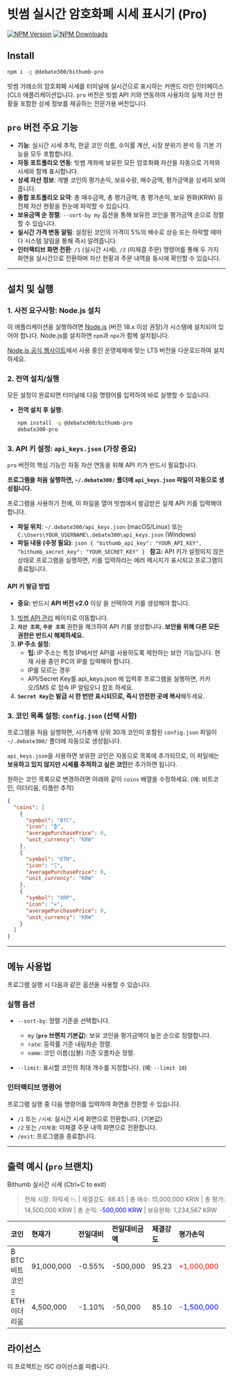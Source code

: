 # 빗썸 실시간 암호화폐 시세 표시기 (Pro)

[![NPM Version](https://img.shields.io/npm/v/@debate300/bithumb-pro.svg)](https://www.npmjs.com/package/@debate300/bithumb-pro)
[![NPM Downloads](https://img.shields.io/npm/dm/@debate300/bithumb-pro.svg)](https://www.npmjs.com/package/@debate300/bithumb-pro)

## Install

```bash
npm i -g @debate300/bithumb-pro
```

빗썸 거래소의 암호화폐 시세를 터미널에 실시간으로 표시하는 커맨드 라인 인터페이스(CLI) 애플리케이션입니다. `pro` 버전은 빗썸 API 키와 연동하여 사용자의 실제 자산 현황을 포함한 상세 정보를 제공하는 전문가용 버전입니다.

## `pro` 버전 주요 기능

- **기능**: 실시간 시세 추적, 한글 코인 이름, 수익률 계산, 시장 분위기 분석 등 기본 기능을 모두 포함합니다.
- **자동 포트폴리오 연동**: 빗썸 계좌에 보유한 모든 암호화폐 자산을 자동으로 가져와 시세와 함께 표시합니다.
- **상세 자산 정보**: 개별 코인의 평가손익, 보유수량, 매수금액, 평가금액을 상세히 보여줍니다.
- **종합 포트폴리오 요약**: 총 매수금액, 총 평가금액, 총 평가손익, 보유 원화(KRW) 등 전체 자산 현황을 한눈에 파악할 수 있습니다.
- **보유금액 순 정렬**: `--sort-by my` 옵션을 통해 보유한 코인을 평가금액 순으로 정렬할 수 있습니다.
- **실시간 가격 변동 알림**: 설정된 코인의 가격이 5%의 배수로 상승 또는 하락할 때마다 시스템 알림을 통해 즉시 알려줍니다.
- **인터랙티브 화면 전환**: `/1` (실시간 시세), `/2` (미체결 주문) 명령어를 통해 두 가지 화면을 실시간으로 전환하며 자산 현황과 주문 내역을 동시에 확인할 수 있습니다.

---

## 설치 및 실행

### 1. 사전 요구사항: Node.js 설치

이 애플리케이션을 실행하려면 [Node.js](https://nodejs.org/) (버전 18.x 이상 권장)가 시스템에 설치되어 있어야 합니다. Node.js를 설치하면 `npm`과 `npx`가 함께 설치됩니다.

[Node.js 공식 웹사이트](https://nodejs.org/ko/download)에서 사용 중인 운영체제에 맞는 LTS 버전을 다운로드하여 설치하세요.

### 2. 전역 설치/실행

모든 설정이 완료되면 터미널에 다음 명령어를 입력하여 바로 실행할 수 있습니다.

- **전역 설치 후 실행:**
  ```bash
  npm install -g @debate300/bithumb-pro
  debate300-pro
  ```

### 3. API 키 설정: `api_keys.json` (가장 중요)

`pro` 버전의 핵심 기능인 자동 자산 연동을 위해 API 키가 반드시 필요합니다.

**프로그램을 처음 실행하면, `~/.debate300/` 폴더에 `api_keys.json` 파일이 자동으로 생성됩니다.**

프로그램을 사용하기 전에, 이 파일을 열어 빗썸에서 발급받은 실제 API 키를 입력해야 합니다.

- **파일 위치**: `~/.debate300/api_keys.json` (macOS/Linux) 또는 `C:\Users\YOUR_USERNAME\.debate300\api_keys.json` (Windows)
- **파일 내용 (수정 필요)**:
  `json
  {
    "bithumb_api_key": "YOUR_API_KEY",
    "bithumb_secret_key": "YOUR_SECRET_KEY"
  }
  `
  **참고:** API 키가 설정되지 않은 상태로 프로그램을 실행하면, 키를 입력하라는 에러 메시지가 표시되고 프로그램이 종료됩니다.

#### API 키 발급 방법

- **중요:** 반드시 **API 버전 v2.0** 이상 을 선택하여 키를 생성해야 합니다.

1.  [빗썸 API 관리](https://www.bithumb.com/react/api-support/management-api) 페이지로 이동합니다.
2.  **`자산 조회`, `주문 조회`** 권한을 체크하여 API 키를 생성합니다. **보안을 위해 다른 모든 권한은 반드시 해제하세요.**
3.  **IP 주소 설정:**
    - **팁:** IP 주소는 특정 IP에서만 API를 사용하도록 제한하는 보안 기능입니다. 현재 사용 중인 PC의 IP를 입력해야 합니다.
    - IP를 모르는 경우
    - API/Secret Key를 api_keys.json 에 입력후 프로그램을 실행하면, 카카오/SMS 로 접속 IP 알림오니 참조 하세요.
4.  **`Secret Key`는 발급 시 한 번만 표시되므로, 즉시 안전한 곳에 복사**해두세요.

### 3. 코인 목록 설정: `config.json` (선택 사항)

프로그램을 처음 실행하면, 시가총액 상위 30개 코인이 포함된 `config.json` 파일이 `~/.debate300/` 폴더에 자동으로 생성됩니다.

`api_keys.json`을 사용하면 보유한 코인은 자동으로 목록에 추가되므로, 이 파일에는 **보유하고 있지 않지만 시세를 추적하고 싶은 코인**만 추가하면 됩니다.

원하는 코인 목록으로 변경하려면 아래와 같이 `coins` 배열을 수정하세요. (예: 비트코인, 이더리움, 리플만 추적)

```json
{
  "coins": [
    {
      "symbol": "BTC",
      "icon": "₿",
      "averagePurchasePrice": 0,
      "unit_currency": "KRW"
    },
    {
      "symbol": "ETH",
      "icon": "Ξ",
      "averagePurchasePrice": 0,
      "unit_currency": "KRW"
    },
    {
      "symbol": "XRP",
      "icon": "✕",
      "averagePurchasePrice": 0,
      "unit_currency": "KRW"
    }
  ]
}
```

---

## 메뉴 사용법

프로그램 실행 시 다음과 같은 옵션을 사용할 수 있습니다.

### 실행 옵션

- `--sort-by`: 정렬 기준을 선택합니다.

  - `my` (**`pro` 브랜치 기본값**): 보유 코인을 평가금액이 높은 순으로 정렬합니다.
  - `rate`: 등락률 기준 내림차순 정렬.
  - `name`: 코인 이름(심볼) 기준 오름차순 정렬.

- `--limit`: 표시할 코인의 최대 개수를 지정합니다. (예: `--limit 10`)

### 인터랙티브 명령어

프로그램 실행 중 다음 명령어를 입력하여 화면을 전환할 수 있습니다.

- `/1` 또는 `/시세`: 실시간 시세 화면으로 전환합니다. (기본값)
- `/2` 또는 `/미체결`: 미체결 주문 내역 화면으로 전환합니다.
- `/exit`: 프로그램을 종료합니다.

---

## 출력 예시 (`pro` 브랜치)

Bithumb 실시간 시세 (Ctrl+C to exit)

> 전체 시장: 하락세 📉 | 체결강도: 88.45 | 총 매수: 15,000,000 KRW | 총 평가: 14,500,000 KRW | 총 손익: <span style="color:blue">-500,000 KRW</span> | 보유원화: 1,234,567 KRW

| 코인           | 현재가     | 전일대비 | 전일대비금액 | 체결강도 | 평가손익                                   | 수익률  | 보유수량 | 평균매수가 | 매수금액  | 평가금액   | 전일종가   | 고가       | 저가       |
| :------------- | :--------- | :------- | :----------- | :------- | :----------------------------------------- | :------ | :------- | :--------- | :-------- | :--------- | :--------- | :--------- | :--------- |
| ₿ BTC 비트코인 | 91,000,000 | -0.55%   | -500,000     | 95.23    | <span style="color:red">+1,000,000</span>  | +10.00% | 0.11     | 90,000,000 | 9,900,000 | 10,010,000 | 91,500,000 | 92,000,000 | 90,500,000 |
| Ξ ETH 이더리움 | 4,500,000  | -1.10%   | -50,000      | 85.10    | <span style="color:blue">-1,500,000</span> | -30.00% | 1.00     | 6,000,000  | 6,000,000 | 4,500,000  | 4,550,000  | 4,600,000  | 4,450,000  |

## 라이선스

이 프로젝트는 ISC 라이선스를 따릅니다.
